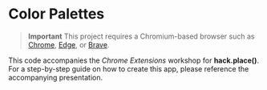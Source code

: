 # Color Palettes

> **Important**
> This project requires a Chromium-based browser such as [Chrome](https://www.google.com/chrome/), [Edge](https://www.microsoft.com/en-us/edge), or [Brave](https://brave.com/download/).

This code accompanies the _Chrome Extensions_ workshop for **hack.place()**. For a step-by-step guide on how to create this app, please reference the accompanying presentation.
